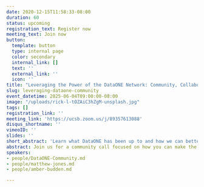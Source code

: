 ```yaml
---
date: 2020-12-15T11:58:33-08:00
duration: 60
status: upcoming
registration_text: Register now
meeting_text: Join now
button:
  template: button
  type: internal page
  color: secondary
  internal_link: []
  text: ''
  external_link: ''
  icon: ''
title: "Leveraging the Power of the DataONE Network: Community, Collaboration, and What’s Next"
slug: leveraging-dataone-community
event_datetime: 2025-06-04T09:00:00-08:00
image: "/uploads/rick-l-tOZAiC3hZgM-unsplash.jpg"
tags: []
registration_link: ''
meeting_link: 'https://ucsb.zoom.us/j/89357613088'
disqus_shortname: ''
vimeoID: ''
slides: ''
short_abstract: 'Learn what DataONE has been up to and how we can better support your work.'
abstract: Join us for a community call focused on how you can make the most out of the DataONE network and learn how we have grown.  We'll highlight recent activities, showcase ways the community is advancing open science, explore our replication services for data preservation, and share opportunitites for getting involved. Whether you're new to DataONE or a longtime contributor, this session is a chance to connect with different member nodes, ask questions, and explore how DataONE can support your work.
speakers:
- people/DataONE-Community.md
- people/matthew-jones.md
- people/amber-budden.md

---
```

